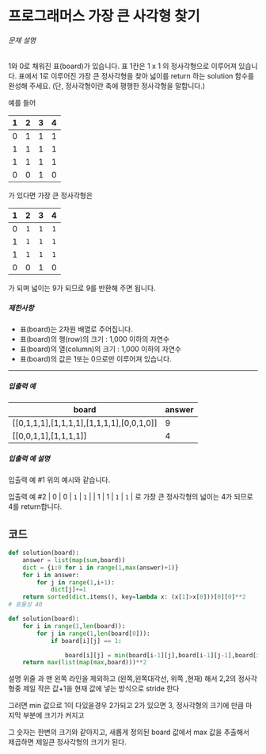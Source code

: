 # 프로그래머스 가장 큰 사각형 찾기

###### 문제 설명

1와 0로 채워진 표(board)가 있습니다. 표 1칸은 1 x 1 의 정사각형으로 이루어져 있습니다. 표에서 1로 이루어진 가장 큰 정사각형을 찾아 넓이를 return 하는 solution 함수를 완성해 주세요. (단, 정사각형이란 축에 평행한 정사각형을 말합니다.)

예를 들어

|  1   |  2   |  3   |  4   |
| :--: | :--: | :--: | :--: |
|  0   |  1   |  1   |  1   |
|  1   |  1   |  1   |  1   |
|  1   |  1   |  1   |  1   |
|  0   |  0   |  1   |  0   |

가 있다면 가장 큰 정사각형은

|  1   |  2   |  3   |  4   |
| :--: | :--: | :--: | :--: |
|  0   | `1`  | `1`  | `1`  |
|  1   | `1`  | `1`  | `1`  |
|  1   | `1`  | `1`  | `1`  |
|  0   |  0   |  1   |  0   |

가 되며 넓이는 9가 되므로 9를 반환해 주면 됩니다.

##### 제한사항

- 표(board)는 2차원 배열로 주어집니다.
- 표(board)의 행(row)의 크기 : 1,000 이하의 자연수
- 표(board)의 열(column)의 크기 : 1,000 이하의 자연수
- 표(board)의 값은 1또는 0으로만 이루어져 있습니다.

------

##### 입출력 예

| board                                     | answer |
| ----------------------------------------- | ------ |
| [[0,1,1,1],[1,1,1,1],[1,1,1,1],[0,0,1,0]] | 9      |
| [[0,0,1,1],[1,1,1,1]]                     | 4      |

##### 입출력 예 설명

입출력 예 #1
위의 예시와 같습니다.

입출력 예 #2
| 0 | 0 | `1` | `1` |
| 1 | 1 | `1` | `1` |
로 가장 큰 정사각형의 넓이는 4가 되므로 4를 return합니다.





## 코드

```python
def solution(board):
    answer = list(map(sum,board))
    dict = {i:0 for i in range(1,max(answer)+1)}
    for i in answer:
        for j in range(1,i+1):
            dict[j]+=1
    return sorted(dict.items(), key=lambda x: (x[1]>x[0]))[0][0]**2
# 효율성 40
```

```python
def solution(board):
    for i in range(1,len(board)):
        for j in range(1,len(board[0])):
            if board[i][j] == 1:

                board[i][j] = min(board[i-1][j],board[i-1][j-1],board[i][j-1])+1
    return max(list(map(max,board)))**2
```



설명 위줄 과 맨 왼쪽 라인을 제외하고 (왼쪽,왼쪽대각선, 위쪽 ,현재) 해서 2,2의 정사각형중 제일 작은 값+1을 현재 값에 넣는 방식으로 stride 한다

그러면 min 값으로 1이 다있을경우 2가되고 2가 있으면 3, 정사각형의 크기에 만큼 마지막 부분에 크기가 커지고

그 숫자는 한변의 크기와 같아지고, 새롭게 정의된 board 값에서 max 값을 추출해서 제곱하면 제일큰 정사각형의 크기가 된다.